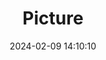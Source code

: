 ---
weight: 1
images:
- /images/edited/320.jpeg
title: Picture
date: 2024-02-09 14:10:10
tags: [luminarneo,work,ilce7m3]
---